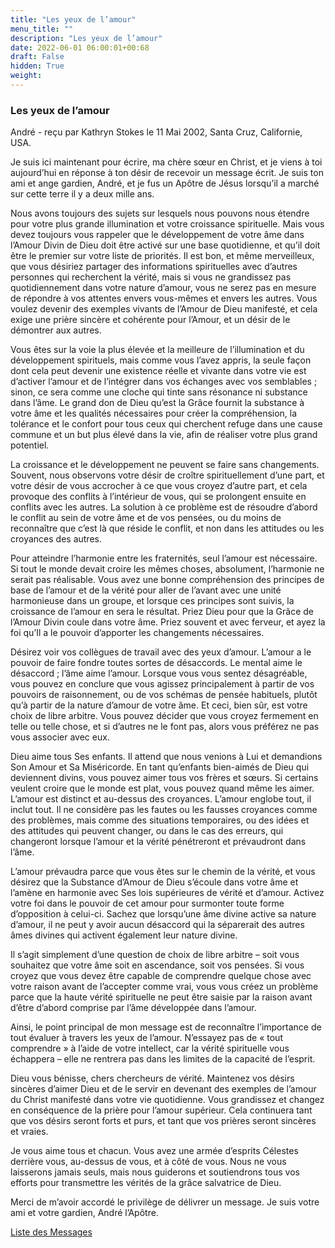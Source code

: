 ```yaml
---
title: "Les yeux de l’amour"
menu_title: ""
description: "Les yeux de l’amour"
date: 2022-06-01 06:00:01+00:68
draft: False
hidden: True
weight:
---
```

### Les yeux de l’amour

André - reçu par Kathryn Stokes le 11 Mai 2002, Santa Cruz, Californie, USA.

Je suis ici maintenant pour écrire, ma chère sœur en Christ, et je viens à toi aujourd’hui en réponse à ton désir de recevoir un message écrit. Je suis ton ami et ange gardien, André, et je fus un Apôtre de Jésus lorsqu’il a marché sur cette terre il y a deux mille ans.

Nous avons toujours des sujets sur lesquels nous pouvons nous étendre pour votre plus grande illumination et votre croissance spirituelle. Mais vous devez toujours vous rappeler que le développement de votre âme dans l’Amour Divin de Dieu doit être activé sur une base quotidienne, et qu’il doit être le premier sur votre liste de priorités. Il est bon, et même merveilleux, que vous désiriez partager des informations spirituelles avec d’autres personnes qui recherchent la vérité, mais si vous ne grandissez pas quotidiennement dans votre nature d’amour, vous ne serez pas en mesure de répondre à vos attentes envers vous-mêmes et envers les autres. Vous voulez devenir des exemples vivants de l’Amour de Dieu manifesté, et cela exige une prière sincère et cohérente pour l’Amour, et un désir de le démontrer aux autres.

Vous êtes sur la voie la plus élevée et la meilleure de l’illumination et du développement spirituels, mais comme vous l’avez appris, la seule façon dont cela peut devenir une existence réelle et vivante dans votre vie est d’activer l’amour et de l’intégrer dans vos échanges avec vos semblables ; sinon, ce sera comme une cloche qui tinte sans résonance ni substance dans l’âme. Le grand don de Dieu qu’est la Grâce fournit la substance à votre âme et les qualités nécessaires pour créer la compréhension, la tolérance et le confort pour tous ceux qui cherchent refuge dans une cause commune et un but plus élevé dans la vie, afin de réaliser votre plus grand potentiel.

La croissance et le développement ne peuvent se faire sans changements. Souvent, nous observons votre désir de croître spirituellement d’une part, et votre désir de vous accrocher à ce que vous croyez d’autre part, et cela provoque des conflits à l’intérieur de vous, qui se prolongent ensuite en conflits avec les autres. La solution à ce problème est de résoudre d’abord le conflit au sein de votre âme et de vos pensées, ou du moins de reconnaître que c’est là que réside le conflit, et non dans les attitudes ou les croyances des autres.

Pour atteindre l’harmonie entre les fraternités, seul l’amour est nécessaire. Si tout le monde devait croire les mêmes choses, absolument, l’harmonie ne serait pas réalisable. Vous avez une bonne compréhension des principes de base de l’amour et de la vérité pour aller de l’avant avec une unité harmonieuse dans un groupe, et lorsque ces principes sont suivis, la croissance de l’amour en sera le résultat. Priez Dieu pour que la Grâce de l’Amour Divin coule dans votre âme. Priez souvent et avec ferveur, et ayez la foi qu’Il a le pouvoir d’apporter les changements nécessaires.

Désirez voir vos collègues de travail avec des yeux d’amour. L’amour a le pouvoir de faire fondre toutes sortes de désaccords. Le mental aime le désaccord ; l’âme aime l’amour. Lorsque vous vous sentez désagréable, vous pouvez en conclure que vous agissez principalement à partir de vos pouvoirs de raisonnement, ou de vos schémas de pensée habituels, plutôt qu’à partir de la nature d’amour de votre âme. Et ceci, bien sûr, est votre choix de libre arbitre. Vous pouvez décider que vous croyez fermement en telle ou telle chose, et si d’autres ne le font pas, alors vous préférez ne pas vous associer avec eux.

Dieu aime tous Ses enfants. Il attend que nous venions à Lui et demandions Son Amour et Sa Miséricorde. En tant qu’enfants bien-aimés de Dieu qui deviennent divins, vous pouvez aimer tous vos frères et sœurs. Si certains veulent croire que le monde est plat, vous pouvez quand même les aimer. L’amour est distinct et au-dessus des croyances. L’amour englobe tout, il inclut tout. Il ne considère pas les fautes ou les fausses croyances comme des problèmes, mais comme des situations temporaires, ou des idées et des attitudes qui peuvent changer, ou dans le cas des erreurs, qui changeront lorsque l’amour et la vérité pénétreront et prévaudront dans l’âme.

L’amour prévaudra parce que vous êtes sur le chemin de la vérité, et vous désirez que la Substance d’Amour de Dieu s’écoule dans votre âme et l’amène en harmonie avec Ses lois supérieures de vérité et d’amour. Activez votre foi dans le pouvoir de cet amour pour surmonter toute forme d’opposition à celui-ci. Sachez que lorsqu’une âme divine active sa nature d’amour, il ne peut y avoir aucun désaccord qui la séparerait des autres âmes divines qui activent également leur nature divine.

Il s’agit simplement d’une question de choix de libre arbitre – soit vous souhaitez que votre âme soit en ascendance, soit vos pensées. Si vous croyez que vous devez être capable de comprendre quelque chose avec votre raison avant de l’accepter comme vrai, vous vous créez un problème parce que la haute vérité spirituelle ne peut être saisie par la raison avant d’être d’abord comprise par l’âme développée dans l’amour.

Ainsi, le point principal de mon message est de reconnaître l’importance de tout évaluer à travers les yeux de l’amour. N’essayez pas de « tout comprendre » à l’aide de votre intellect, car la vérité spirituelle vous échappera – elle ne rentrera pas dans les limites de la capacité de l’esprit.

Dieu vous bénisse, chers chercheurs de vérité. Maintenez vos désirs sincères d’aimer Dieu et de le servir en devenant des exemples de l’amour du Christ manifesté dans votre vie quotidienne. Vous grandissez et changez en conséquence de la prière pour l’amour supérieur. Cela continuera tant que vos désirs seront forts et purs, et tant que vos prières seront sincères et vraies.

Je vous aime tous et chacun. Vous avez une armée d’esprits Célestes derrière vous, au-dessus de vous, et à côté de vous. Nous ne vous laisserons jamais seuls, mais nous guiderons et soutiendrons tous vos efforts pour transmettre les vérités de la grâce salvatrice de Dieu.

Merci de m’avoir accordé le privilège de délivrer un message. Je suis votre ami et votre gardien, André l’Apôtre.

[Liste des Messages](/fr-contemporary-messages/fr-contemporary-messages-by-date-order/fr-contemporary-messages-2002)
